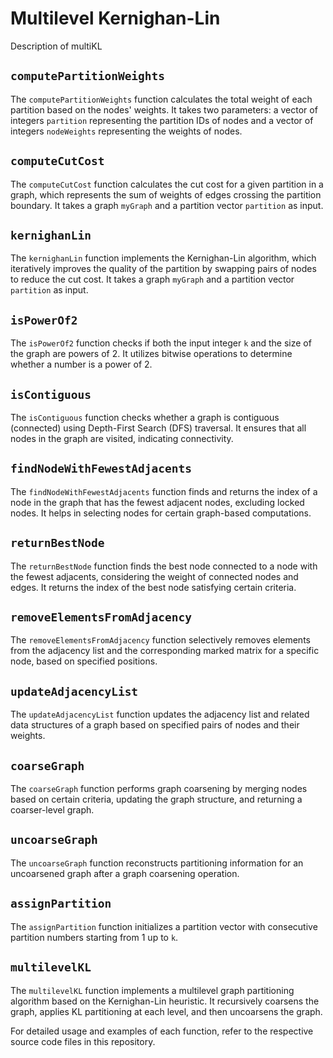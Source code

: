 # Multilevel Kernighan-Lin

Description of multiKL

## `computePartitionWeights`

The `computePartitionWeights` function calculates the total weight of each partition based on the nodes' weights. It takes two parameters: a vector of integers `partition` representing the partition IDs of nodes and a vector of integers `nodeWeights` representing the weights of nodes.

## `computeCutCost`

The `computeCutCost` function calculates the cut cost for a given partition in a graph, which represents the sum of weights of edges crossing the partition boundary. It takes a graph `myGraph` and a partition vector `partition` as input.

## `kernighanLin`

The `kernighanLin` function implements the Kernighan-Lin algorithm, which iteratively improves the quality of the partition by swapping pairs of nodes to reduce the cut cost. It takes a graph `myGraph` and a partition vector `partition` as input.

## `isPowerOf2`

The `isPowerOf2` function checks if both the input integer `k` and the size of the graph are powers of 2. It utilizes bitwise operations to determine whether a number is a power of 2.

## `isContiguous`

The `isContiguous` function checks whether a graph is contiguous (connected) using Depth-First Search (DFS) traversal. It ensures that all nodes in the graph are visited, indicating connectivity.

## `findNodeWithFewestAdjacents`

The `findNodeWithFewestAdjacents` function finds and returns the index of a node in the graph that has the fewest adjacent nodes, excluding locked nodes. It helps in selecting nodes for certain graph-based computations.

## `returnBestNode`

The `returnBestNode` function finds the best node connected to a node with the fewest adjacents, considering the weight of connected nodes and edges. It returns the index of the best node satisfying certain criteria.

## `removeElementsFromAdjacency`

The `removeElementsFromAdjacency` function selectively removes elements from the adjacency list and the corresponding marked matrix for a specific node, based on specified positions.

## `updateAdjacencyList`

The `updateAdjacencyList` function updates the adjacency list and related data structures of a graph based on specified pairs of nodes and their weights.

## `coarseGraph`

The `coarseGraph` function performs graph coarsening by merging nodes based on certain criteria, updating the graph structure, and returning a coarser-level graph.

## `uncoarseGraph`

The `uncoarseGraph` function reconstructs partitioning information for an uncoarsened graph after a graph coarsening operation.

## `assignPartition`

The `assignPartition` function initializes a partition vector with consecutive partition numbers starting from 1 up to `k`.

## `multilevelKL`

The `multilevelKL` function implements a multilevel graph partitioning algorithm based on the Kernighan-Lin heuristic. It recursively coarsens the graph, applies KL partitioning at each level, and then uncoarsens the graph.

For detailed usage and examples of each function, refer to the respective source code files in this repository.


